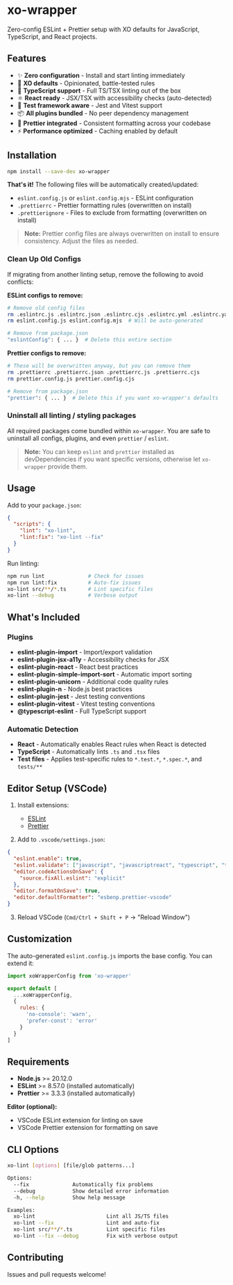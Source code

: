 # xo-wrapper

Zero-config ESLint + Prettier setup with XO defaults for JavaScript, TypeScript, and React projects.

## Features

- ✨ **Zero configuration** - Install and start linting immediately
- 🎯 **XO defaults** - Opinionated, battle-tested rules
- 🔷 **TypeScript support** - Full TS/TSX linting out of the box
- ⚛️ **React ready** - JSX/TSX with accessibility checks (auto-detected)
- 🧪 **Test framework aware** - Jest and Vitest support
- 📦 **All plugins bundled** - No peer dependency management
- 🎨 **Prettier integrated** - Consistent formatting across your codebase
- ⚡ **Performance optimized** - Caching enabled by default

## Installation

```bash
npm install --save-dev xo-wrapper
```

**That's it!** The following files will be automatically created/updated:

- `eslint.config.js` or `eslint.config.mjs` - ESLint configuration
- `.prettierrc` - Prettier formatting rules (overwritten on install)
- `.prettierignore` - Files to exclude from formatting (overwritten on install)

> **Note:** Prettier config files are always overwritten on install to ensure consistency. Adjust the files as needed.

### Clean Up Old Configs

If migrating from another linting setup, remove the following to avoid conflicts:

**ESLint configs to remove:**

```bash
# Remove old config files
rm .eslintrc.js .eslintrc.json .eslintrc.cjs .eslintrc.yml .eslintrc.yaml
rm eslint.config.js eslint.config.mjs  # Will be auto-generated

# Remove from package.json
"eslintConfig": { ... }  # Delete this entire section
```

**Prettier configs to remove:**

```bash
# These will be overwritten anyway, but you can remove them
rm .prettierrc .prettierrc.json .prettierrc.js .prettierrc.cjs
rm prettier.config.js prettier.config.cjs

# Remove from package.json
"prettier": { ... }  # Delete this if you want xo-wrapper's defaults
```

### Uninstall all linting / styling packages

All required packages come bundled within `xo-wrapper`. You are safe to uninstall all configs, plugins, and even `prettier` / `eslint`.

> **Note:** You can keep `eslint` and `prettier` installed as devDependencies if you want specific versions, otherwise let `xo-wrapper` provide them.

## Usage

Add to your `package.json`:

```json
{
  "scripts": {
    "lint": "xo-lint",
    "lint:fix": "xo-lint --fix"
  }
}
```

Run linting:

```bash
npm run lint              # Check for issues
npm run lint:fix          # Auto-fix issues
xo-lint src/**/*.ts       # Lint specific files
xo-lint --debug           # Verbose output
```

## What's Included

### Plugins

- **eslint-plugin-import** - Import/export validation
- **eslint-plugin-jsx-a11y** - Accessibility checks for JSX
- **eslint-plugin-react** - React best practices
- **eslint-plugin-simple-import-sort** - Automatic import sorting
- **eslint-plugin-unicorn** - Additional code quality rules
- **eslint-plugin-n** - Node.js best practices
- **eslint-plugin-jest** - Jest testing conventions
- **eslint-plugin-vitest** - Vitest testing conventions
- **@typescript-eslint** - Full TypeScript support

### Automatic Detection

- **React** - Automatically enables React rules when React is detected
- **TypeScript** - Automatically lints `.ts` and `.tsx` files
- **Test files** - Applies test-specific rules to `*.test.*`, `*.spec.*`, and `tests/**`

## Editor Setup (VSCode)

1. Install extensions:
   - [ESLint](https://marketplace.visualstudio.com/items?itemName=dbaeumer.vscode-eslint)
   - [Prettier](https://marketplace.visualstudio.com/items?itemName=esbenp.prettier-vscode)

2. Add to `.vscode/settings.json`:

```json
{
  "eslint.enable": true,
  "eslint.validate": ["javascript", "javascriptreact", "typescript", "typescriptreact"],
  "editor.codeActionsOnSave": {
    "source.fixAll.eslint": "explicit"
  },
  "editor.formatOnSave": true,
  "editor.defaultFormatter": "esbenp.prettier-vscode"
}
```

3. Reload VSCode (`Cmd/Ctrl + Shift + P` → "Reload Window")

## Customization

The auto-generated `eslint.config.js` imports the base config. You can extend it:

```javascript
import xoWrapperConfig from 'xo-wrapper'

export default [
  ...xoWrapperConfig,
  {
    rules: {
      'no-console': 'warn',
      'prefer-const': 'error'
    }
  }
]
```

## Requirements

- **Node.js** >= 20.12.0
- **ESLint** >= 8.57.0 (installed automatically)
- **Prettier** >= 3.3.3 (installed automatically)

**Editor (optional):**

- VSCode ESLint extension for linting on save
- VSCode Prettier extension for formatting on save

## CLI Options

```bash
xo-lint [options] [file/glob patterns...]

Options:
  --fix              Automatically fix problems
  --debug            Show detailed error information
  -h, --help         Show help message

Examples:
  xo-lint                       Lint all JS/TS files
  xo-lint --fix                 Lint and auto-fix
  xo-lint src/**/*.ts           Lint specific files
  xo-lint --fix --debug         Fix with verbose output
```

## Contributing

Issues and pull requests welcome!
